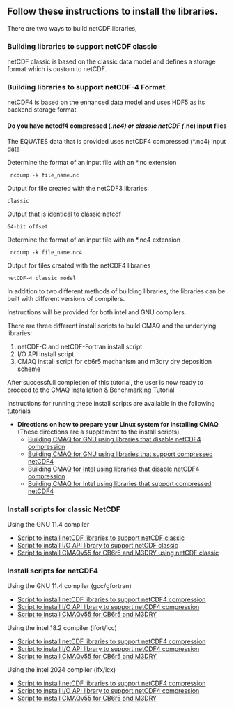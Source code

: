 
## Follow these  instructions to install the libraries. 

There are two ways to build netCDF libraries, 

### Building libraries to support netCDF classic 

netCDF classic is based on the classic data model and defines a storage format which is custom to netCDF. 

### Building libraries to support netCDF-4 Format

netCDF4 is based on the enhanced data model and uses HDF5 as its backend storage format


#### Do you have netcdf4 compressed (*.nc4) or classic netCDF (*.nc) input files

The EQUATES data that is provided uses netCDF4 compressed (*.nc4) input data

Determine the format of an input file with an *.nc extension

``` 
 ncdump -k file_name.nc
```

Output for file created with the netCDF3 libraries:

```
classic
```

Output that is identical to classic netcdf

```
64-bit offset
```

Determine the format of an input file with an *.nc4 extension

```
 ncdump -k file_name.nc4
```

Output for files created with the netCDF4 libraries

```
netCDF-4 classic model
```

In addition to two different methods of building libraries, the libraries can be built with different versions of compilers.

Instructions will be provided for both intel and GNU compilers.

There are three different install scripts to build CMAQ and the underlying libraries:

1. netCDF-C and netCDF-Fortran install script
2. I/O API install script
3. CMAQ install script for cb6r5 mechanism and m3dry dry deposition scheme

After successfull completion of this tutorial, the user is now ready to proceed to the CMAQ Installation & Benchmarking Tutorial

Instructions for running these install scripts are available in the following tutorials



- **Directions on how to prepare your Linux system for installing CMAQ** (These directions are a supplement to the install scripts)
  - [Building CMAQ for GNU using libraries that disable netCDF4 compression](CMAQ_UG_tutorial_build_library_gcc.md)
  - [Building CMAQ for GNU using libraries that support compressed netCDF4](CMAQ_UG_tutorial_build_library_gcc_support_nc4.md)
  - [Building CMAQ for Intel using libraries that disable netCDF4 compression](CMAQ_UG_tutorial_build_library_intel.md)
  - [Building CMAQ for Intel using libraries that support compressed netCDF4](CMAQ_UG_tutorial_build_library_intel_support_nc4.md)


### Install scripts for classic NetCDF

Using the GNU 11.4 compiler

  - [Script to install netCDF libraries to support netCDF classic](./scripts/gcc_11.4_install_netcdf_classic.csh)
  - [Script to install I/O API library to support netCDF classic](./scripts/gcc_11.4_install_ioapi_classic.csh)
  - [Script to install CMAQv55 for CB6r5 and M3DRY using netCDF classic](./scripts/gcc_11.4_install_cmaq55_cb6r5_m3dry_classic.csh)

### Install scripts for netCDF4 

Using the GNU 11.4 compiler (gcc/gfortran)

  - [Script to install netCDF libraries to support netCDF4 compression](./scripts/cmaq_libraries/gcc_11.4_install_netcdf_for_nc4_compression.csh)
  - [Script to install I/O API library to support netCDF4 compression](./scripts/cmaq_libraries/gcc_11.4_install_ioapi_for_nc4_compression.csh)
  - [Script to install CMAQv55 for CB6r5 and M3DRY](./scripts/cmaq_libraries/gcc_11.4_install_cmaq55_cb6r5_m3dry_for_nc4_compression.csh)

Using the intel 18.2 compiler (ifort/icc)

  - [Script to install netCDF libraries to support netCDF4 compression](./scripts/intel_18.2_install_netcdf_for_nc4_compression.csh)
  - [Script to install I/O API library to support netCDF4 compression](./scripts/intel_18.2_install_ioapi_for_nc4_compression.csh)
  - [Script to install CMAQv55 for CB6r5 and M3DRY](./scripts/intel_18.2_install_cmaq55_cb6r5_m3dry_for_nc4_compression.csh)

Using the intel 2024 compiler (ifx/icx)

  - [Script to install netCDF libraries to support netCDF4 compression](./scripts/intel_2024_install_netcdf_for_nc4_compression.csh)
  - [Script to install I/O API library to support netCDF4 compression](./scripts/intel_2024_install_ioapi_for_nc4_compression.csh)
  - [Script to install CMAQv55 for CB6r5 and M3DRY](./scripts/intel_2024_install_cmaq55_cb6r5_m3dry_for_nc4_compression.csh)

